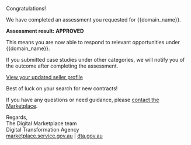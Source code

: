 Congratulations!

We have completed an assessment you requested for {{domain_name}}.

**Assessment result: APPROVED**

This means you are now able to respond to relevant opportunities under {{domain_name}}.

If you submitted case studies under other categories, we will notify you of the outcome after completing the assessment.

[View your updated seller profile]({{url_seller_page}})

Best of luck on your search for new contracts!

If you have any questions or need guidance, please [contact the Marketplace](https://marketplace.service.gov.au/contact-us).

Regards,  
The Digital Marketplace team  
Digital Transformation Agency  
[marketplace.service.gov.au](https://marketplace.service.gov.au) | [dta.gov.au](https://dta.gov.au)